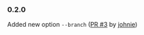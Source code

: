 
### 0.2.0

Added new option `--branch` ([PR #3](https://github.com/mrgreentech/bower-git/pull/3) by [johnie](https://github.com/johnie))
